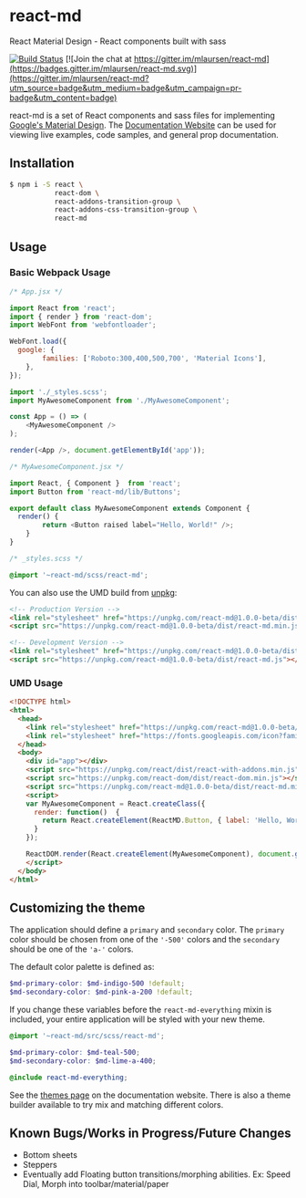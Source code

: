 # react-md

React Material Design - React components built with sass

[![Build Status](https://travis-ci.org/mlaursen/react-md.svg?branch=master)](https://travis-ci.org/mlaursen/react-md)
[![Join the chat at https://gitter.im/mlaursen/react-md](https://badges.gitter.im/mlaursen/react-md.svg)](https://gitter.im/mlaursen/react-md?utm_source=badge&utm_medium=badge&utm_campaign=pr-badge&utm_content=badge)

react-md is a set of React components and sass files for implementing [Google's Material Design](https://material.google.com). The
[Documentation Website](http://react-md.mlaursen.com) can be used for viewing live examples, code samples, and general prop documentation.

## Installation

```bash
$ npm i -S react \
           react-dom \
           react-addons-transition-group \
           react-addons-css-transition-group \
           react-md
```

## Usage

### Basic Webpack Usage

```js
/* App.jsx */

import React from 'react';
import { render } from 'react-dom';
import WebFont from 'webfontloader';

WebFont.load({
  google: {
		families: ['Roboto:300,400,500,700', 'Material Icons'],
	},
});

import './_styles.scss';
import MyAwesomeComponent from './MyAwesomeComponent';

const App = () => (
	<MyAwesomeComponent />
);

render(<App />, document.getElementById('app'));
```

```js
/* MyAwesomeComponent.jsx */

import React, { Component }  from 'react';
import Button from 'react-md/lib/Buttons';

export default class MyAwesomeComponent extends Component {
  render() {
		return <Button raised label="Hello, World!" />;
	}
}
```


```scss
/* _styles.scss */

@import '~react-md/scss/react-md';
```


You can also use the UMD build from [unpkg](https://unpkg.com/#/):

```html
<!-- Production Version -->
<link rel="stylesheet" href="https://unpkg.com/react-md@1.0.0-beta/dist/react-md.min.css">
<script src="https://unpkg.com/react-md@1.0.0-beta/dist/react-md.min.js"></script>

<!-- Development Version -->
<link rel="stylesheet" href="https://unpkg.com/react-md@1.0.0-beta/dist/react-md.css">
<script src="https://unpkg.com/react-md@1.0.0-beta/dist/react-md.js"></script>
```


### UMD Usage

```html
<!DOCTYPE html>
<html>
  <head>
    <link rel="stylesheet" href="https://unpkg.com/react-md@1.0.0-beta/dist/react-md.deep-purple-pink.min.css">
    <link rel="stylesheet" href="https://fonts.googleapis.com/icon?family=Material+Icons|Roboto:400,500,700">
  </head>
  <body>
    <div id="app"></div>
    <script src="https://unpkg.com/react/dist/react-with-addons.min.js"></script>
    <script src="https://unpkg.com/react-dom/dist/react-dom.min.js"></script>
    <script src="https://unpkg.com/react-md@1.0.0-beta/dist/react-md.min.js"></script>
    <script>
    var MyAwesomeComponent = React.createClass({
      render: function()  {
        return React.createElement(ReactMD.Button, { label: 'Hello, World!', flat: true });
      }
    });

    ReactDOM.render(React.createElement(MyAwesomeComponent), document.getElementById('app'));
    </script>
  </body>
</html>
```

## Customizing the theme
The application should define a `primary` and `secondary` color. The `primary` color
should be chosen from one of the `'-500'` colors and the `secondary` should be one of
the `'a-'` colors.

The default color palette is defined as:

```scss
$md-primary-color: $md-indigo-500 !default;
$md-secondary-color: $md-pink-a-200 !default;
```

If you change these variables before the `react-md-everything` mixin is included, your entire
application will be styled with your new theme.

```scss
@import '~react-md/src/scss/react-md';

$md-primary-color: $md-teal-500;
$md-secondary-color: $md-lime-a-400;

@include react-md-everything;
```

See the [themes page](http://react-md.mlaursen.com/customization/themes) on the documentation website. There
is also a theme builder available to try mix and matching different colors.

## Known Bugs/Works in Progress/Future Changes

* Bottom sheets
* Steppers
* Eventually add Floating button transitions/morphing abilities. Ex: Speed Dial, Morph into toolbar/material/paper
